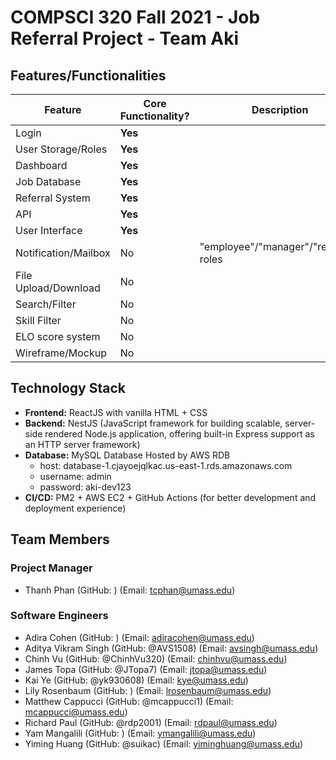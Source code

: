# COMPSCI 320 Fall 2021 - Job Referral Project - Team Aki 

## Features/Functionalities

| Feature               | Core Functionality?   | Description                           |
|-----------------------|-----------------------|---------------------------------------|
| Login                 | **Yes**               |                                       |
| User Storage/Roles    | **Yes**               |                                       |
| Dashboard             | **Yes**               |                                       |
| Job Database          | **Yes**               |                                       |
| Referral System       | **Yes**               |                                       |
| API                   | **Yes**               |                                       |
| User Interface        | **Yes**               |                                       |
| Notification/Mailbox  | No                    | "employee"/"manager"/"referred" roles |
| File Upload/Download  | No                    |                                       |
| Search/Filter         | No                    |                                       |
| Skill Filter          | No                    |                                       |
| ELO score system      | No                    |                                       |
| Wireframe/Mockup      | No                    |                                       |

## Technology Stack

- **Frontend:** ReactJS with vanilla HTML + CSS
- **Backend:** NestJS (JavaScript framework for building scalable, server-side rendered Node.js application, offering built-in Express support as an HTTP server framework)
- **Database:** MySQL Database Hosted by AWS RDB
  - host: database-1.cjayoejqlkac.us-east-1.rds.amazonaws.com
  - username: admin
  - password: aki-dev123
- **CI/CD:** PM2 + AWS EC2 + GitHub Actions (for better development and deployment experience)

## Team Members

### Project Manager

- Thanh Phan (GitHub: ) (Email: tcphan@umass.edu)

### Software Engineers

- Adira Cohen (GitHub: ) (Email: adiracohen@umass.edu)
- Aditya Vikram Singh (GitHub: @AVS1508) (Email: avsingh@umass.edu)
- Chinh Vu (GitHub: @ChinhVu320) (Email: chinhvu@umass.edu)
- James Topa (GitHub: @JTopa7) (Email: jtopa@umass.edu)
- Kai Ye (GitHub: @yk930608) (Email: kye@umass.edu)
- Lily Rosenbaum (GitHub: ) (Email: lrosenbaum@umass.edu)
- Matthew Cappucci (GitHub: @mcappucci1) (Email: mcappucci@umass.edu)
- Richard Paul (GitHub: @rdp2001) (Email: rdpaul@umass.edu)
- Yam Mangalili (GitHub: ) (Email: ymangalili@umass.edu)
- Yiming Huang (GitHub: @suikac) (Email: yiminghuang@umass.edu)
